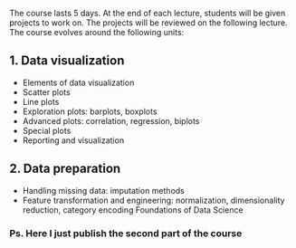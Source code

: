 The course lasts 5 days. At the end of each lecture, students will be given projects to work on.
The projects will be reviewed on the following lecture.
The course evolves around the following units:

## 1. Data visualization
+ Elements of data visualization
+ Scatter plots
+ Line plots
+ Exploration plots: barplots, boxplots
+ Advanced plots: correlation, regression, biplots
+ Special plots
+ Reporting and visualization
## 2. Data preparation
+ Handling missing data: imputation methods
+ Feature transformation and engineering: normalization, dimensionality reduction, category encoding
Foundations of Data Science


### Ps. Here I just publish the second part of the course
